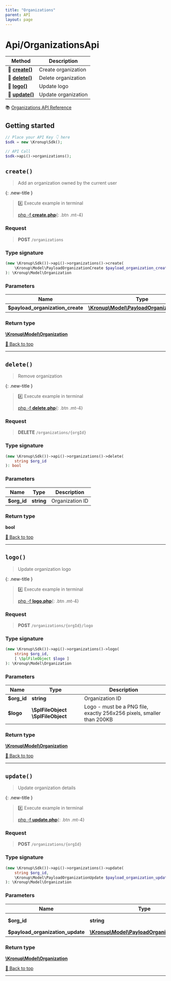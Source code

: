 ```yaml
---
title: "Organizations"
parent: API
layout: page
---
```


# Api/OrganizationsApi

Method | Description
------------- | -------------
🔹 [**create()**](#create) | Create organization
🔹 [**delete()**](#delete) | Delete organization
🔹 [**logo()**](#logo) | Update logo
🔹 [**update()**](#update) | Update organization


📚 [Organizations API Reference](https://api.kronup.com/#tag/Organizations)

## Getting started

```php
// Place your API Key 👇 here
$sdk = new \Kronup\Sdk();

// API Call
$sdk->api()->organizations();
```


## `create()`

> Add an organization owned by the current user


{: .new-title }
> #️⃣ Execute example in terminal 
> 
> [php -f **create.php**](https://github.com/kronup/kronup-php/blob/main/examples/Api/OrganizationsApi/create.php){: .btn .mt-4}

### Request

> **POST** `/organizations`

### Type signature

```php
(new \Kronup\Sdk())->api()->organizations()->create(
    \Kronup\Model\PayloadOrganizationCreate $payload_organization_create
): \Kronup\Model\Organization
```

### Parameters

Name | Type | Description
------------- | ------------- | -------------
 **$payload_organization_create** | [**\Kronup\Model\PayloadOrganizationCreate**](../../Model/PayloadOrganizationCreate) |  

### Return type

[**\Kronup\Model\Organization**](../../Model/Organization)

[🔺 Back to top](#top)

---


## `delete()`

> Remove organization


{: .new-title }
> #️⃣ Execute example in terminal 
> 
> [php -f **delete.php**](https://github.com/kronup/kronup-php/blob/main/examples/Api/OrganizationsApi/delete.php){: .btn .mt-4}

### Request

> **DELETE** `/organizations/{orgId}`

### Type signature

```php
(new \Kronup\Sdk())->api()->organizations()->delete(
    string $org_id
): bool
```

### Parameters

Name | Type | Description
------------- | ------------- | -------------
 **$org_id** | **string**  | Organization ID 

### Return type

**bool**

[🔺 Back to top](#top)

---


## `logo()`

> Update organization logo


{: .new-title }
> #️⃣ Execute example in terminal 
> 
> [php -f **logo.php**](https://github.com/kronup/kronup-php/blob/main/examples/Api/OrganizationsApi/logo.php){: .btn .mt-4}

### Request

> **POST** `/organizations/{orgId}/logo`

### Type signature

```php
(new \Kronup\Sdk())->api()->organizations()->logo(
    string $org_id,
    [ \SplFileObject $logo ]
): \Kronup\Model\Organization
```

### Parameters

Name | Type | Description
------------- | ------------- | -------------
 **$org_id** | **string**  | Organization ID 
 **$logo** | **\SplFileObject** **\SplFileObject**  | Logo - must be a PNG file, exactly 256x256 pixels, smaller than 200KB 

### Return type

[**\Kronup\Model\Organization**](../../Model/Organization)

[🔺 Back to top](#top)

---


## `update()`

> Update organization details


{: .new-title }
> #️⃣ Execute example in terminal 
> 
> [php -f **update.php**](https://github.com/kronup/kronup-php/blob/main/examples/Api/OrganizationsApi/update.php){: .btn .mt-4}

### Request

> **POST** `/organizations/{orgId}`

### Type signature

```php
(new \Kronup\Sdk())->api()->organizations()->update(
    string $org_id,
    \Kronup\Model\PayloadOrganizationUpdate $payload_organization_update
): \Kronup\Model\Organization
```

### Parameters

Name | Type | Description
------------- | ------------- | -------------
 **$org_id** | **string**  | Organization ID 
 **$payload_organization_update** | [**\Kronup\Model\PayloadOrganizationUpdate**](../../Model/PayloadOrganizationUpdate) |  

### Return type

[**\Kronup\Model\Organization**](../../Model/Organization)

[🔺 Back to top](#top)

---
